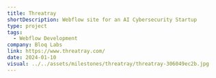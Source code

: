 ```yaml
---
title: Threatray
shortDescription: Webflow site for an AI Cybersecurity Startup
type: project
tags:
  - Webflow Development
company: Bloq Labs
link: https://www.threatray.com/
date: 2024-01-10
visual: ../../assets/milestones/threatray/threatray-306049ec2b.jpg
---
```

